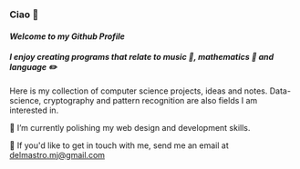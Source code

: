 ### Ciao 👋

#### *Welcome to my Github Profile*

#### *I enjoy creating programs that relate to music 🎹, mathematics 📖 and language ✏️* 

Here is my collection of computer science projects, ideas and notes. Data-science, cryptography and pattern recognition are also fields I am interested in.


🔭 I’m currently polishing my web design and development skills.

💬 If you'd like to get in touch with me, send me an email at delmastro.mj@gmail.com

<!--
**Delmastro/Delmastro** is a ✨ _special_ ✨ repository because its `README.md` (this file) appears on your GitHub profile.

Here are some ideas to get you started:

- 🔭 I’m currently working on ...
- 🌱 I’m currently learning ...
- 👯 I’m looking to collaborate on ...
- 🤔 I’m looking for help with ...
- 💬 Ask me about ...
- 📫 How to reach me: ...
- 😄 Pronouns: ...
- ⚡ Fun fact: ...
-->

